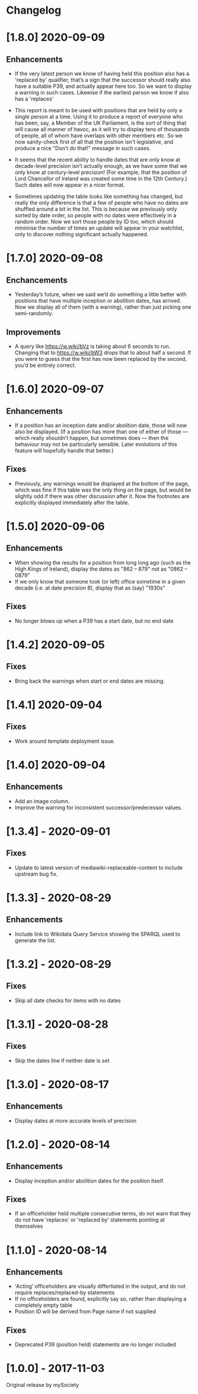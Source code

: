 # Changelog

# [1.8.0] 2020-09-09

## Enhancements

* If the very latest person we know of having held this position also
  has a 'replaced by' qualifier, that’s a sign that the successor should
  really also have a suitable P39, and actually appear here too. So we
  want to display a warning in such cases. Likewise if the earliest person
  we know if also has a 'replaces'

* This report is meant to be used with positions that are held by only a
  single person at a time. Using it to produce a report of everyone who
  has been, say, a Member of the UK Parliament, is the sort of thing that
  will cause all manner of havoc, as it will try to display tens of
  thousands of people, all of whom have overlaps with other members etc.
  So we now sanity-check first of all that the position isn't legislative,
  and produce a nice "Don’t do that!" message in such cases.

* It seems that the recent ability to handle dates that are only know at
  decade-level precision isn’t actually enough, as we have some that we
  only know at century-level precision! (For example, that the position of
  Lord Chancellor of Ireland was created some time in the 12th Century.)
  Such dates will now appear in a nicer format.

* Sometimes updating the table looks like something has changed, but
  really the only difference is that a few of people who have no dates
  are shuffled around a bit in the list. This is because we previously
  only sorted by date order, so people with no dates were effectively in a
  random order. Now we sort those people by ID too, which should minimise
  the number of times an update will appear in your watchlist, only to
  discover nothing significant actually happened.

# [1.7.0] 2020-09-08

## Enchancements

* Yesterday’s future, when we said we’d do something a little better
  with positions that have multiple inception or abolition dates, has
  arrived. Now we display all of them (with a warning), rather than just
  picking one semi-randomly.

## Improvements

* A query like https://w.wiki/bVz is taking about 6 seconds to run.
  Changing that to https://w.wiki/bW3 drops that to about half a second.
  If you were to guess that the first has now been replaced by the
  second, you’d be entirely correct.

# [1.6.0] 2020-09-07

## Enhancements

* If a position has an inception date and/or abolition date, those will
  now also be displayed. (If a position has more than one of either of
  those — which really shouldn’t happen, but sometimes does — then the
  behaviour may not be particularly sensible. Later evolutions of this
  feature will hopefully handle that better.)

## Fixes

* Previously, any warnings would be displayed at the bottom of the page,
  which was fine if this table was the only thing on the page, but would
  be slightly odd if there was other discussion after it. Now the
  footnotes are explicitly displayed immediately after the table.

# [1.5.0] 2020-09-06

## Enhancements

* When showing the results for a position from long long ago (such as
  the High Kings of Ireland), display the dates as "862 – 879" not as
  "0862 – 0879"
* If we only know that someone took (or left) office sometime in a given
  decade (i.e. at date precision 8), display that as (say) "1930s"

## Fixes

* No longer blows up when a P39 has a start date, but no end date

# [1.4.2] 2020-09-05

## Fixes

* Bring back the warnings when start or end dates are missing.

# [1.4.1] 2020-09-04

## Fixes

* Work around template deployment issue.

# [1.4.0] 2020-09-04

## Enhancements

* Add an image column.
* Improve the warning for inconsistent successor/predecessor values.

# [1.3.4] - 2020-09-01

## Fixes

* Update to latest version of mediawiki-replaceable-content to include
  upstream bug fix.

# [1.3.3] - 2020-08-29

## Enhancements

* Include link to Wikidata Query Service showing the SPARQL used to
  generate the list.

# [1.3.2] - 2020-08-29

## Fixes

* Skip all date checks for items with no dates

# [1.3.1] - 2020-08-28

## Fixes

* Skip the dates line if neither date is set

# [1.3.0] - 2020-08-17

## Enhancements

* Display dates at more accurate levels of precision

# [1.2.0] - 2020-08-14

## Enhancements

* Display inception and/or abolition dates for the position itself.

## Fixes

* If an officeholder held multiple consecutive terms, do not warn that
  they do not have 'replaces' or 'replaced by' statements pointing at
  themselves

# [1.1.0] - 2020-08-14

## Enhancements

* 'Acting' officeholders are visually differtiated in the output, and do
  not require replaces/replaced-by statements
* If no officeholders are found, explicitly say so, rather than
  displaying a completely empty table
* Position ID will be derived from Page name if not supplied

## Fixes

* Deprecated P39 (position held) statements are no longer included

# [1.0.0] - 2017-11-03

Original release by mySociety
